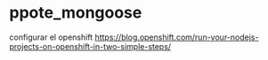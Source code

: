 # ppote_mongoose

configurar el openshift
https://blog.openshift.com/run-your-nodejs-projects-on-openshift-in-two-simple-steps/
